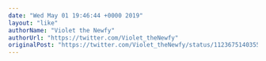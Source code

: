 ```yaml
---
date: "Wed May 01 19:46:44 +0000 2019"
layout: "like"
authorName: "Violet the Newfy"
authorUrl: "https://twitter.com/Violet_theNewfy"
originalPost: "https://twitter.com/Violet_theNewfy/status/1123675140355776513"
---
```

